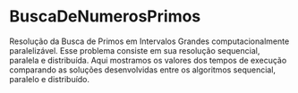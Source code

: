 # BuscaDeNumerosPrimos
Resolução da Busca de Primos em Intervalos Grandes computacionalmente paralelizável. Esse problema consiste em sua resolução sequencial, paralela e distribuída. Aqui mostramos os valores dos tempos de execução comparando as soluções desenvolvidas entre os algoritmos sequencial, paralelo e distribuído.
